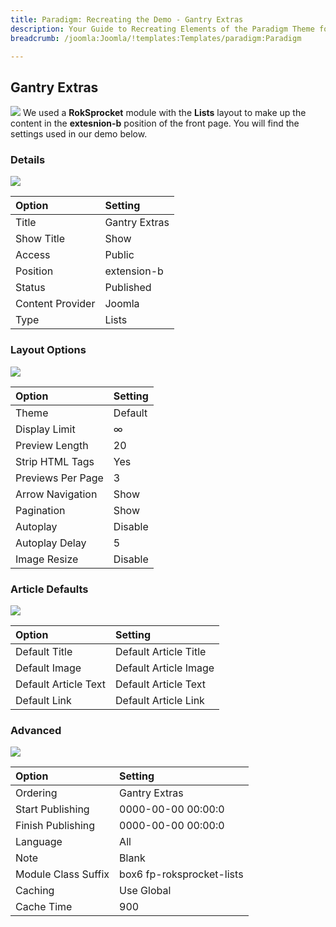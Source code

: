 ```yaml
---
title: Paradigm: Recreating the Demo - Gantry Extras
description: Your Guide to Recreating Elements of the Paradigm Theme for Joomla
breadcrumb: /joomla:Joomla/!templates:Templates/paradigm:Paradigm

---
```


Gantry Extras
-----
![][extras1]
We used a **RokSprocket** module with the **Lists** layout to make up the content in the **extesnion-b** position of the front page. You will find the settings used in our demo below.

### Details
![][extras2]

| Option | Setting |
|:------|:-------|
| Title | Gantry Extras |
| Show Title | Show |
| Access | Public |
| Position | extension-b |
| Status | Published |
| Content Provider | Joomla |
| Type | Lists |

### Layout Options
![][extras3]

| Option | Setting |
|:------|:-------|
| Theme | Default |
| Display Limit | ∞ |
| Preview Length | 20 |
| Strip HTML Tags | Yes |
| Previews Per Page | 3 |
| Arrow Navigation | Show |
| Pagination | Show |
| Autoplay | Disable |
| Autoplay Delay | 5 |
| Image Resize | Disable |

### Article Defaults
![][extras4]

| Option | Setting |
|:------|:-------|
| Default Title | Default Article Title |
| Default Image | Default Article Image|
| Default Article Text | Default Article Text |
| Default Link | Default Article Link |

### Advanced
![][extras5]

| Option | Setting |
|:------|:-------|
| Ordering | Gantry Extras |
| Start Publishing | 0000-00-00 00:00:0 |
| Finish Publishing | 0000-00-00 00:00:0 |
| Language | All |
| Note | Blank |
| Module Class Suffix | box6 fp-roksprocket-lists |
| Caching | Use Global |
| Cache Time | 900 |

[extras1]: assets/extras_1.jpeg
[extras2]: assets/extras_2.jpeg
[extras3]: assets/extras_3.jpeg
[extras4]: assets/extras_4.jpeg
[extras5]: assets/extras_5.jpeg